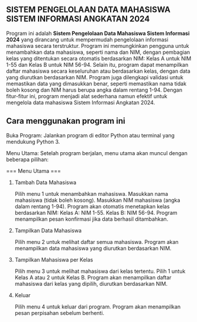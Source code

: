 ## SISTEM PENGELOLAAN DATA MAHASISWA SISTEM INFORMASI ANGKATAN 2024 ##

Program ini adalah **Sistem Pengelolaan Data Mahasiswa Sistem Informasi 2024** yang dirancang untuk mempermudah pengelolaan informasi mahasiswa secara terstruktur. Program ini memungkinkan pengguna untuk menambahkan data mahasiswa, seperti nama dan NIM, dengan pembagian kelas yang ditentukan secara otomatis berdasarkan NIM: Kelas A untuk NIM 1-55 dan Kelas B untuk NIM 56-94. Selain itu, program dapat menampilkan daftar mahasiswa secara keseluruhan atau berdasarkan kelas, dengan data yang diurutkan berdasarkan NIM. Program juga dilengkapi validasi untuk memastikan data yang dimasukkan benar, seperti memastikan nama tidak boleh kosong dan NIM harus berupa angka dalam rentang 1-94. Dengan fitur-fitur ini, program menjadi alat sederhana namun efektif untuk mengelola data mahasiswa Sistem Informasi Angkatan 2024.

## Cara menggunakan program ini ##

Buka Program: Jalankan program di editor Python atau terminal yang mendukung Python 3.

Menu Utama: Setelah program berjalan, menu utama akan muncul dengan beberapa pilihan:

=== Menu Utama ===
1. Tambah Data Mahasiswa
   
    Pilih menu 1 untuk menambahkan mahasiswa.
    Masukkan nama mahasiswa (tidak boleh kosong).
    Masukkan NIM mahasiswa (angka dalam rentang 1-94).
    Program akan otomatis menetapkan kelas berdasarkan NIM:
    Kelas A: NIM 1-55.
    Kelas B: NIM 56-94.
    Program menampilkan pesan konfirmasi jika data berhasil ditambahkan.
   
2. Tampilkan Data Mahasiswa
   
    Pilih menu 2 untuk melihat daftar semua mahasiswa.
    Program akan menampilkan data mahasiswa yang diurutkan berdasarkan NIM.

3. Tampilkan Mahasiswa per Kelas
   
    Pilih menu 3 untuk melihat mahasiswa dari kelas tertentu.
    Pilih 1 untuk Kelas A atau 2 untuk Kelas B.
    Program akan menampilkan daftar mahasiswa dari kelas yang dipilih, diurutkan berdasarkan NIM.

4. Keluar
   
   Pilih menu 4 untuk keluar dari program.
   Program akan menampilkan pesan perpisahan sebelum berhenti.

